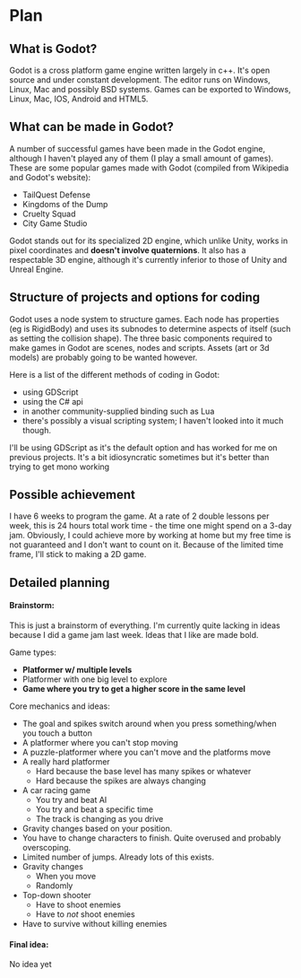 # Plan

## What is Godot?

Godot is a cross platform game engine written largely in c++. It's open source and under constant development. The editor runs on Windows, Linux, Mac and possibly BSD systems. Games can be exported to Windows, Linux, Mac, IOS, Android and HTML5.

## What can be made in Godot?

A number of successful games have been made in the Godot engine, although I haven't played any of them (I play a small amount of games). These are some popular games made with Godot (compiled from Wikipedia and Godot's website):
- TailQuest Defense
- Kingdoms of the Dump
- Cruelty Squad
- City Game Studio

Godot stands out for its specialized 2D engine, which unlike Unity, works in pixel coordinates and **doesn't involve quaternions**. It also has a respectable 3D engine, although it's currently inferior to those of Unity and Unreal Engine.

## Structure of projects and options for coding

Godot uses a node system to structure games. Each node has properties (eg is RigidBody) and uses its subnodes to determine aspects of itself (such as setting the collision shape). The three basic components required to make games in Godot are scenes, nodes and scripts. Assets (art or 3d models) are probably going to be wanted however.

Here is a list of the different methods of coding in Godot:
- using GDScript
- using the C# api
- in another community-supplied binding such as Lua
- there's possibly a visual scripting system; I haven't looked into it much though.

I'll be using GDScript as it's the default option and has worked for me on previous projects. It's a bit idiosyncratic sometimes but it's better than trying to get mono working

## Possible achievement

I have 6 weeks to program the game. At a rate of 2 double lessons per week, this is 24 hours total work time - the time one might spend on a 3-day jam. Obviously, I could achieve more by working at home but my free time is not guaranteed and I don't want to count on it. Because of the limited time frame, I'll stick to making a 2D game.

## Detailed planning

#### Brainstorm:

This is just a brainstorm of everything. I'm currently quite lacking in ideas because I did a game jam last week. Ideas that I like are made bold.

Game types:
- **Platformer w/ multiple levels**
- Platformer with one big level to explore
- **Game where you try to get a higher score in the same level**

Core mechanics and ideas:
- The goal and spikes switch around when you press something/when you touch a button
- A platformer where you can't stop moving
- A puzzle-platformer where you can't move and the platforms move
- A really hard platformer
    - Hard because the base level has many spikes or whatever
    - Hard because the spikes are always changing
- A car racing game
    - You try and beat AI
    - You try and beat a specific time
    - The track is changing as you drive
- Gravity changes based on your position.
- You have to change characters to finish. Quite overused and probably overscoping.
- Limited number of jumps. Already lots of this exists.
- Gravity changes
    - When you move
    - Randomly
- Top-down shooter
    - Have to shoot enemies
    - Have to *not* shoot enemies
- Have to survive without killing enemies

#### Final idea:

No idea yet